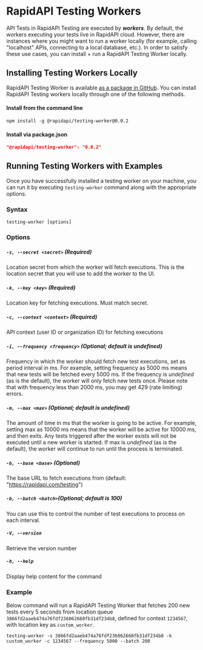 # RapidAPI Testing Workers
API Tests in RapidAPI Testing are executed by ***workers***. By default, the workers executing your tests live in RapidAPI cloud. However, there are instances where you might want to run a worker locally (for example, calling "localhost" APIs, connecting to a local database, etc.). In order to satisfy these use cases, you can install + run a RapidAPI Testing Worker locally. 

## Installing Testing Workers Locally
RapidAPI Testing Worker is available [as a package in GitHub](https://github.com/RapidAPI/testing-worker/packages/929038). You can install RapidAPI Testing workers locally through one of the following methods.

#### Install from the command line
```
npm install -g @rapidapi/testing-worker@0.0.2
```

#### Install via package.json
```json
"@rapidapi/testing-worker": "0.0.2"
```


## Running Testing Workers with Examples
Once you have successfully installed a testing worker on your machine, you can run it by executing `testing-worker` command along with the appropriate options. 

### Syntax
```
testing-worker [options]
```

### Options

##### ```-s, --secret <secret>``` (**Required**)

Location secret from which the worker will fetch executions. This is the location secret that you will use to add the worker to the UI.

##### ```-k, --key <key>``` (**Required**)

Location key for fetching executions. Must match secret.

##### ```-c, --context <context>``` (**Required**)

API context (user ID or organization ID) for fetching executions

##### ```-i, --frequency <frequency>``` (**Optional; default is undefined**)

Frequency in which the worker should fetch new test executions, set as period interval in ms. For example, setting frequency as 5000 ms means that new tests will be fetched every 5000 ms. If the frequency is _undefined_ (as is the default), the worker will only fetch new tests once. Please note that with frequency less than 2000 ms, you may get 429 (rate limiting) errors. 

##### ```-m, --max <max>``` (**Optional; default is undefined**)

The amount of time in ms that the worker is going to be active. For example, setting max as 10000 ms means that the worker will be active for 10000 ms, and then exits. Any tests triggered after the worker exists will not be executed until a new worker is started. If max is _undefined_ (as is the default), the worker will continue to run until the process is terminated. 

##### ```-b, --base <base>``` (**Optional**)

The base URL to fetch executions from (default: "https://rapidapi.com/testing")

##### ```-b, --batch <batch>```(**Optional; default is 100**)

You can use this to control the number of test executions to process on each interval.

##### ```-V, --version``` 

Retrieve the version number

##### ```-h, --help```                   

Display help content for the command

### Example

Below command will run a RapidAPI Testing Worker that fetches 200 new tests every 5 seconds from location queue `3866fd2aaeb474a76fdf236062660fb31df234b8`, defined for context `1234567`, with location key as `custom_worker`. 

```
testing-worker -s 3866fd2aaeb474a76fdf236062660fb31df234b8 -k custom_worker -c 1234567 --frequency 5000 --batch 200
```

